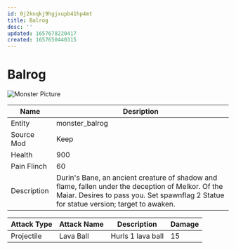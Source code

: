 ```yaml
---
id: 0j2knqkj9hgjxupb41hp4mt
title: Balrog
desc: ''
updated: 1657678220417
created: 1657650440315
---
```

# Balrog
![Monster Picture](https://github.com/JosiahJack/Keep/blob/master/readmesrc/bandit.png)

|Name  |Desription|
|------|-------------|
|Entity|monster_balrog|
|Source Mod|Keep|
|Health|900|
|Pain Flinch|60|
|Description|Durin's Bane, an ancient creature of shadow and flame, fallen under the deception of Melkor.  Of the Maiar.  Desires to pass you.  Set spawnflag 2 Statue for statue version; target to awaken.|

|Attack Type|Attack Name|Description|Damage|
|-----------|-----------|-----------|------|
|Projectile|Lava Ball|Hurls 1 lava ball|15|